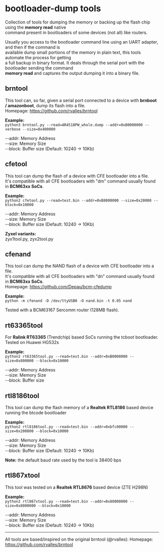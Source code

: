 # bootloader-dump tools
Collection of tools for dumping the memory or backing up the flash chip using the **memory read** native  
command present in bootloaders of some devices (not all) like routers.

Usually you access to the bootloader command line using an UART adapter, and then if the command is  
available dump small portions of the memory in plain text, this tools automate the process for getting  
a full backup in binary format. It deals through the serial port with the bootloader sending the command  
**memory read** and captures the output dumping it into a binary file.


## brntool
This tool can, so far, given a serial port connected to a device with **brnboot / amazonboot**, dump its flash into a file.  
Homepage: https://github.com/rvalles/brntool  
  
**Example:**  
`python3 brntool.py --read=AR4518PW_whole.dump --addr=0xB0000000 --verbose --size=0x400000`  

   --addr: Memory Address  
   --size: Memory Size  
   --block: Buffer size (Default: 10240 -> 10Kb)  
   
## cfetool
This tool can dump the flash of a device with CFE bootloader into a file.  
It's compatible with all CFE bootloaders with "dm" command usually found in **BCM63xx SoCs**.  
  
**Example:**  
`python2 cfetool.py --read=test.bin --addr=0xB8000000 --size=0x20000 --block=0x10000`  
  
--addr: Memory Address  
--size: Memory Size  
--block: Buffer size (Default: 10240 -> 10Kb)  
  
**Zyxel variants:**  
zyx1tool.py, zyx2tool.py

## cfenand
This tool can dump the NAND flash of a device with CFE bootloader into a file.  
It's compatible with all CFE bootloaders with "dn" command usually found in **BCM63xx SoCs**.  
Homepage: https://github.com/Depau/bcm-cfedump
  
**Example:**  
`python -m cfenand -D /dev/ttyUSB0 -O nand.bin -t 0.05 nand`  
  
Tested with a BCM63167 Sercomm router (128MB flash).

## rt63365tool
For **Ralink RT63365** (Trendchip) based SoCs running the tcboot bootloader. Tested on Huawei HG532s  
  
**Example:**  
`python2 rt63365tool.py --read=test.bin --addr=0xB0000000 --size=0x800000 --block=0x10000`  
  
--addr: Memory Address  
--size: Memory Size  
--block: Buffer size  

## rtl8186tool

This tool can dump the flash memory of a **Realtek RTL8186** based device running the btcode bootloader  

**Example:**  
`python2 rtl8186tool.py --read=test.bin --addr=0xbfc00000 --size=0x200000 --block=0x10000`  
  
   --addr: Memory Address  
   --size: Memory Size  
   --block: Buffer size (Default: 10240 -> 10Kb)  

**Note:** the default baud rate used by the tool is 38400 bps  

   
## rtl867xtool

This tool was tested on a **Realtek RTL8676** based device (ZTE H298N)  

**Example:**  
`python2 rtl867xtool.py --read=test.bin --addr=0x80000000 --size=0x8000000 --block=0x10000`  
  
   --addr: Memory Address  
   --size: Memory Size  
   --block: Buffer size (Default: 10240 -> 10Kb)  


---

All tools are based/inspired on the original brntool (@rvalles): Homepage: https://github.com/rvalles/brntool
